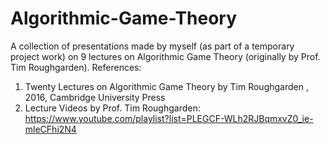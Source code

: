 # Algorithmic-Game-Theory

A collection of presentations made by myself (as part of a temporary project work) on 9 lectures on Algorithmic Game Theory (originally by Prof. Tim Roughgarden).
References:
1. Twenty Lectures on Algorithmic Game Theory by Tim Roughgarden , 2016, Cambridge University Press
2. Lecture Videos by Prof. Tim Roughgarden: https://www.youtube.com/playlist?list=PLEGCF-WLh2RJBqmxvZ0_ie-mleCFhi2N4
